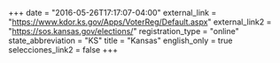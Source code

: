 +++
date = "2016-05-26T17:17:07-04:00"
external_link = "https://www.kdor.ks.gov/Apps/VoterReg/Default.aspx"
external_link2 = "https://sos.kansas.gov/elections/"
registration_type = "online"
state_abbreviation = "KS"
title = "Kansas"
english_only = true
selecciones_link2 = false
+++
